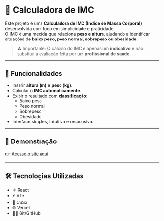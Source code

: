 # 🧮 Calculadora de IMC

Este projeto é uma **Calculadora de IMC (Índice de Massa Corporal)** desenvolvida com foco em simplicidade e praticidade.  
O IMC é uma medida que relaciona **peso e altura**, ajudando a identificar situações de **baixo peso, peso normal, sobrepeso ou obesidade**.

> ⚠️ Importante: O cálculo do IMC é apenas um **indicativo** e não substitui a avaliação feita por um **profissional de saúde**.

---

## 🚀 Funcionalidades

- Inserir **altura (m)** e **peso (kg)**.
- Calcular o **IMC automaticamente**.
- Exibir o resultado com **classificação**:
  - Baixo peso
  - Peso normal
  - Sobrepeso
  - Obesidade
- Interface simples, intuitiva e responsiva.

---

## 📸 Demonstração

👉 [Acesse o site aqui](https://projeto-imc-7udu.vercel.app)

---

## 🛠️ Tecnologias Utilizadas

- ⚛️ React 
- ⚡ Vite 
- 🎨 CSS3  
- 🌐 Vercel
- 🧑‍💻 Git/GitHub  
